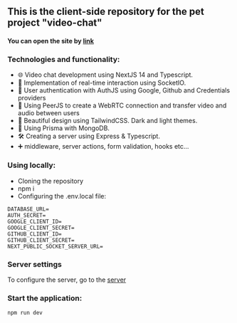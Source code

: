 ## This is the client-side repository for the pet project "video-chat"

#### You can open the site by [link](https://video-chat-by-pv.vercel.app/)

### Technologies and functionality:
- 🌐 Video chat development using NextJS 14 and Typescript.
- 🤝 Implementation of real-time interaction using SocketIO.
- 🔐 User authentication with AuthJS using Google, Github and Credentials providers
- 🎥 Using PeerJS to create a WebRTC connection and transfer video and audio between users
- 💅 Beautiful design using TailwindCSS. Dark and light themes.
- 🧾 Using Prisma with MongoDB.
- 🛠️ Creating a server using Express & Typescript.
- ➕ middleware, server actions, form validation, hooks etc...

### Using locally:

- Cloning the repository
- npm i
- Configuring the .env.local file:

``` 
DATABASE_URL=
AUTH_SECRET=
GOOGLE_CLIENT_ID=
GOOGLE_CLIENT_SECRET=
GITHUB_CLIENT_ID=
GITHUB_CLIENT_SECRET=
NEXT_PUBLIC_SOCKET_SERVER_URL=
```

### Server settings
To configure the server, go to the [server](https://github.com/vitaliy-parasochkin/video-chat-server) 

### Start the application:
``` npm run dev ``` 
